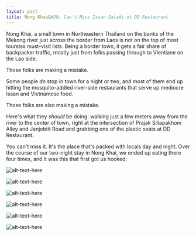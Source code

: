```yaml
---
layout: post
title: Nong Khai&#58; Can't-Miss Issan Salads at DD Restaurant
---
```


Nong Khai, a small town in Northeastern Thailand on the banks of the Mekong river just across the border from Laos is not on the top of most tourstss must-visit lists. Being a border town, it gets a fair share of backpacker traffic, mostly just from folks passing through to Vientiane on the Lao side.

Those folks are making a mistake.

Some people <em>do</em> stop in town for a night or two, and most of them end up hitting the mosquito-addled river-side restaurants that serve up mediocre Issan and Vietnamese food.

Those folks are also making a mistake.

Here's what they <em>should</em> be doing: walking just a few meters away from the river to the center of town, right at the intersection of Prajak Sillapakhom Alley and Janjobtit Road and grabbing one of the plastic seats at DD Restaurant.

You can't miss it. It's the place that's packed with locals day and night. Over the course of our two-night stay in Nong Khai, we ended up eating there four times, and it was this that first got us hooked:

![alt-text-here](http://kenjilopezalt.github.io/images/Nong-Khai/Food/dd-restaurant/20140711-isan-food-nong-khai-dd-restaurant-4.jpg "DD restaurant")



![alt-text-here](http://kenjilopezalt.github.io/images/Nong-Khai/Food/dd-restaurant/20140711-isan-food-nong-khai-dd-restaurant-1.jpg "DD restaurant")

![alt-text-here](http://kenjilopezalt.github.io/images/Nong-Khai/Food/dd-restaurant/20140711-isan-food-nong-khai-dd-restaurant-2.jpg "DD restaurant")

![alt-text-here](http://kenjilopezalt.github.io/images/Nong-Khai/Food/dd-restaurant/20140711-isan-food-nong-khai-dd-restaurant-3.jpg "DD restaurant")


![alt-text-here](http://kenjilopezalt.github.io/images/Nong-Khai/Food/dd-restaurant/20140711-isan-food-nong-khai-dd-restaurant-5.jpg "DD restaurant")

![alt-text-here](http://kenjilopezalt.github.io/images/Nong-Khai/Food/dd-restaurant/20140711-isan-food-nong-khai-dd-restaurant-6.jpg "DD restaurant")

